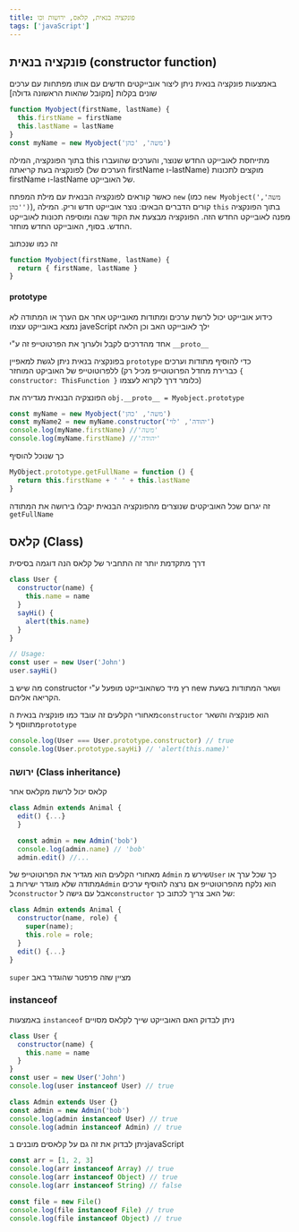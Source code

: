 ```yaml
---
title: פונקציה בנאית, קלאס, ירושות וכו
tags: ['javaScript']
---
```


<script setup>
  import PostHeader from './../components/PostHeader.vue'
</script>
<PostHeader :frontmatter="$frontmatter" />


## פונקציה בנאית (constructor function)

באמצעות פונקציה בנאית ניתן ליצור אובייקטים חדשים עם אותו מפתחות עם ערכים שונים בקלות [מקובל שהאות הראשונה גדולה]

```js
function Myobject(firstName, lastName) {
  this.firstName = firstName
  this.lastName = lastName
}
const myName = new Myobject('משה', 'כהן')
```

בתוך הפונקציה, המילה this מתייחסת לאובייקט החדש שנוצר, והערכים שהועברו לפונקציה בעת קריאתה (הערכים של firstName ו-lastName) מוקצים לתכונות firstName ו-lastName של האובייקט.

כאשר קוראים לפונקציה הבנאית עם מילת המפתח `new` (כמו `new Myobject('משה', 'כהן')`),
קורים הדברים הבאים:
נוצר אובייקט חדש וריק.
המילה `this` בתוך הפונקציה מפנה לאובייקט החדש הזה.
הפונקציה מבצעת את הקוד שבה ומוסיפה תכונות לאובייקט החדש.
בסוף, האובייקט החדש מוחזר.

זה כמו שנכתוב

```js
function Myobject(firstName, lastName) {
  return { firstName, lastName }
}
```

#### prototype

כידוע אובייקט יכול לרשת ערכים ומתודות מאובייקט אחר
אם הערך או המתודה לא נמצא באובייקט עצמו javeScript ילך לאובייקט האב וכן הלאה

אחד מהדרכים לקבל ולערוך את הפרטוטייפ זה ע"י `__proto__`

בפונקציה בנאית ניתן לגשת למאפיין `prototype` כדי להוסיף מתודות וערכים ללפרוטוטייפ של האוביקט המוחזר
(כברירת מחדל הפרוטוטייפ מכיל רק `{ constructor: ThisFunction }` כלומר דרך לקרוא לעצמו)

הפונצקיה הבנאית מגדירה את
`obj.__proto__ = Myobject.prototype`

```js
const myName = new Myobject('משה', 'כהן')
const myName2 = new myName.constructor('יהודה', 'לוי')
console.log(myName.firstName) //'משה'
console.log(myName.firstName) //'יהודה'
```

כך שנוכל להוסיף

```js
MyObject.prototype.getFullName = function () {
  return this.firstName + ' ' + this.lastName
}
```

זה יגרום שכל האוביקטים שנוצרים מהפונקציה הבנאית יקבלו בירושה את המתודה `getFullName`

<!-- אובייקט יכול לרשת מאובייקט אחר -->

<!-- לכל אובייקט יש [[prototype]] ממנו הוא יורש את הדברים מעבר לאובייקט עצמו
בברירת מחדל הוא יורש מ Object.prototype שזה בעצם כל השיטות המובנות של j.s עצמה.
לדוגמה ()obj.toString השיטה toString למרות שלא כתובה בפועל באובייקט הנוכחי הוא מגיע לprototype שלו שזה בעצם Object.prototype ושם הוא נמצא
וכך בעצם כל הסוגי מידע כמו מחרוזת או מספר וכדו' יש להם את prototype שלהם שמגיעים מהשפה. לדוגמה למערך יש את השיטה join שהיא מגיעה מ Array.prototype.
ניתן להגדיר שהאובייקט יורש מאובייקט אחר (והוא גם יורש מObject.prototype) כמובן שאפשר שזה יהיה גם שרשור שלם.
ולכן אם אין באובייקט הנוכחי את המאפיין או השיטה הוא יחפש לראות אם יש במוריש ואם הוא לא מוצא הוא ילך עוד אחורה עד Object.prototype עצמו
חשוב להדגיש שכל אובייקט יכול לרשת רק ממקום אחד בלבד. -->

<!-- השיטה הפשוטה והישנה היא להגיע לזה הוא ע"י המאפיין __proto__ של האובייקט, לדוגמה obj1.__proto__ = obj2  שזה אומר שobj1 יורש מobj2 ולכן אם ניגש ל obj1 כדי לקבל מאפיין או שיטה מסוימת אם אין בנוכחי הוא יקח מobj2
__proto__ ה prototype חייב להיות דווקא אובייקט או null
בפונקציה בנאית אפשר להגדיר מבחוץ מאפיין prototype שבו לכתוב ממי הוא יורש
שיטה עדכנית יותר הוא ע"י Object.create הוא מכיל שתי פרמטרים הראשון זה האובייקט והשני (לא חובה) הוא המאפיינים ושיטות של האובייקט הנוכחי לדוגמה:
 let obj2 = Object.create(obj1,{...})
ובשיטה  (Object.getPrototypeOf(obj ניתן לקבל מאיפה הוא יורש, בפרמטר נכתוב את האובייקט עצמו שאנו רוצים לבדוק מאיפה הוא יורש
ובשיטה (Object.setPrototypeOf(obj, proto ניתן לערוך מאיפה הוא יורש
 - השיטה Object.keys וכדו' תמיד מתייחס לאובייקט עצמו ורק ב for.. in הוא לוקח גם את מפתחות המוריש (ניתן לסנן זאת ע"י (obj.hasOwnProperty(key )
- הפונקציות תמיד מגדירים את האובייקט הנוכחי ולא את האבות כי הפונקציה מגדיר את this וthis הוא מתייחס לאוביקט עצמו
- תמיד כתיבה מחדש לערכים מגדיר את הערך באוביקט הנוכחי .המורישים הם לקריאה בלבד -->

## קלאס (Class)

דרך מתקדמת יותר זה התחביר של קלאס
הנה דוגמה בסיסית

```js
class User {
  constructor(name) {
    this.name = name
  }
  sayHi() {
    alert(this.name)
  }
}

// Usage:
const user = new User('John')
user.sayHi()
```

מה שיש ב constructor רץ מיד כשהאובייקט מופעל ע"י new ושאר המתודות בשעת הקריאה אליהם.

מאחורי הקלעים זה עובד כמו פונקציה בנאית ה`constructor` הוא פונקציה והשאר מתווסף ל`prototype`

```js
console.log(User === User.prototype.constructor) // true
console.log(User.prototype.sayHi) // 'alert(this.name)'
```

### ירושה (Class inheritance)

קלאס יכול לרשת מקלאס אחר

```js
class Admin extends Animal {
  edit() {...}
  }

  const admin = new Admin('bob')
  console.log(admin.name) // 'bob'
  admin.edit() //...
```

מאחורי הקלעים הוא מגדיר את הפרוטוטייפ של `Admin` שירש מ`User` כך שכל ערך או מתודה שלא מוגדר ישירות ב`Admin` הוא נלקח מהפרוטוטייפ
אם נרצה להוסיף ערכים ל`constructor` אבל עם גישה ל`constructor` של האב צריך לכתוב כך:

```js
class Admin extends Animal {
  constructor(name, role) {
    super(name);
    this.role = role;
  }
  edit() {...}
}
```

`super` מציין שזה פרפטר שהוגדר באב

### instanceof 

באמצעות `instanceof` ניתן לבדוק האם האובייקט שייך לקלאס מסויים 

```js
class User {
  constructor(name) {
    this.name = name
  }
}
const user = new User('John')
console.log(user instanceof User) // true

class Admin extends User {}
const admin = new Admin('bob')
console.log(admin instanceof User) // true
console.log(admin instanceof Admin) // true
```
ניתן לבדוק את זה גם על קלאסים מובנים בjavaScript

```js
const arr = [1, 2, 3]
console.log(arr instanceof Array) // true
console.log(arr instanceof Object) // true
console.log(arr instanceof String) // false

const file = new File()
console.log(file instanceof File) // true
console.log(file instanceof Object) // true
```


